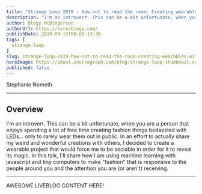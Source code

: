 ```yaml
---
title: "Strange Loop 2019 - How not to read the room: Creating wearables with ML"
description: "I'm an introvert. This can be a bit unfortunate, when you are a person that enjoys spending a lot of free time creating fashion things bedazzled with LEDs... only to rarely wear them out in public. In an effort to actually share my weird and wonderful creations with others, I decided to create a wearable project that would force me to be sociable in order for it to reveal its magic. In this talk, I'll share how I am using machine learning with javascript and tiny computers to make \"fashion\" that is responsive to the people around you and the attention you are (or aren't) receiving."
author: Blogy McBlogerson
authorUrl: https://heresblogy.com/
publishDate: 2019-09-13T00:00-13:30
tags: [
  strange-loop
]
slug: strange-loop-2019-how-not-to-read-the-room-creating-wearables-with-ml
heroImage: https://about.sourcegraph.com/blog/strange-loop-thumbnail-square-v2.jpg
published: false
---
```


<div class="container p-0 liveblog-presenters">
  <div class="row m-0">
      <p class=" mr-12 m-0">
        <span class="liveblog-presenters__name">Stephanie Nemeth</span>
        <a href="https://twitter.com/stephaniecodes" target="_blank" title="Twitter"><i class="fa fa-twitter pr-2"></i></a>
        <a href="https://github.com/traumverloren" target="_blank" title="GitHub"><i class="fa fa-github pr-2"></i></a>
        <a href="https://stephanie.lol" target="_blank" title="Speaker's site"><i class="fa fa-globe pr-2"></i></a>
      </p>
  </div>
</div>

---

## Overview

I'm an introvert. This can be a bit unfortunate, when you are a person that enjoys spending a lot of free time creating fashion things bedazzled with LEDs... only to rarely wear them out in public. In an effort to actually share my weird and wonderful creations with others, I decided to create a wearable project that would force me to be sociable in order for it to reveal its magic. In this talk, I'll share how I am using machine learning with javascript and tiny computers to make \"fashion\" that is responsive to the people around you and the attention you are (or aren't) receiving.

---

AWESOME LIVEBLOG CONTENT HERE!

<!-- Note on images
  Images (e.g. my_image.jpg) should be put in the `website/static/blog/strange-loop-2019` directory, with the path to the image in your post being `/blog/strange-loop-2019/my_image.jpg`. If you'd rather host the images somewhere else for ease of use, that's fine too.

  Please also try to keep your images to a reasonable size by:
    - Using JPEG compression, unless image is mostly solid color 
    - JPEG compression set between 60%-80%
    - Resizing the image to be no wider then 750px
    - If PNG, use a tool like ImageOptim (https://imageoptim.com/mac) to optimize the file size

  I suggest re-sizing and compressing all the images in one batch as a last step.
-->  
